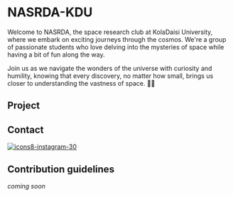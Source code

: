 # NASRDA-KDU

Welcome to NASRDA, the space research club at KolaDaisi University, where we embark on exciting journeys through the cosmos. We're a group of passionate students who love delving into the mysteries of space while having a bit of fun along the way.

Join us as we navigate the wonders of the universe with curiosity and humility, knowing that every discovery, no matter how small, brings us closer to understanding the vastness of space. 🌌🔭

## Project 

## Contact 

[![icons8-instagram-30](https://github.com/NARSDA-KDU/.github/assets/127853216/344b8dd1-9158-4f30-91ee-8eef62dd7bec)](https://www.instagram.com/kdu_nasrda?igsh=N3pyeDFiccnRpZWpl)





## Contribution guidelines
*coming soon*




